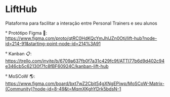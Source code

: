 # LiftHub
Plataforma para facilitar a interação entre Personal Trainers e seu alunos


° Protótipo Figma 👾: https://www.figma.com/proto/qtRC0HdKQcYmJhlJZn0Otj/lift-hub?node-id=214-91&starting-point-node-id=214%3A91

° Kanban 📋: https://trello.com/invite/b/6709a637fb0f7a31c429fc9f/ATTI77b6d9d402c94e346cb5c62130f7fc8fBF60924C/kanban-lift-hub

° MoSCoW 🌎: https://www.figma.com/board/bxt7wZ2Cbit54gXNgEPiwp/MoSCoW-Matrix-(Community)?node-id=8-49&t=MqmXKghYDrk5bdsN-1
